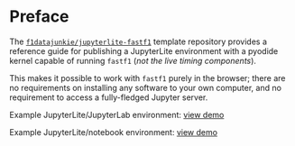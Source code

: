 # Preface

The [`f1datajunkie/jupyterlite-fastf1`](https://github.com/f1datajunkie/jupyterlite-fastf1) template repository provides a reference guide for publishing a JupyterLite environment with a pyodide kernel capable of running `fastf1` (*not the live timing components*).

This makes it possible to work with `fastf1` purely in the browser; there are no requirements on installing any software to your own computer, and no requirement to access a fully-fledged Jupyter server.

Example JupyterLite/JupyterLab environment: [view demo](https://f1datajunkie.github.io/jupyterlite-fastf1/lab/index.html?path=demo.ipynb)

Example JupyterLite/notebook environment: [view demo](https://f1datajunkie.github.io/jupyterlite-fastf1/tree/index.html?path=demo.ipynb)